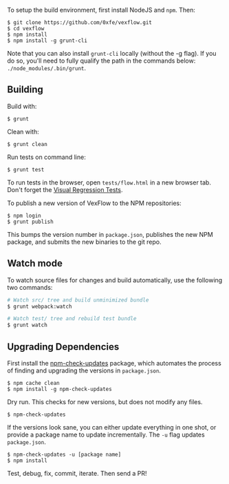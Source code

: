 To setup the build environment, first install NodeJS and `npm`. Then:

    $ git clone https://github.com/0xfe/vexflow.git
    $ cd vexflow
    $ npm install
    $ npm install -g grunt-cli

Note that you can also install `grunt-cli` locally (without the -g flag). If you do so, you'll need to fully qualify the path in the commands below: `./node_modules/.bin/grunt`.

## Building

Build with:

    $ grunt

Clean with:

    $ grunt clean

Run tests on command line:

    $ grunt test

To run tests in the browser, open `tests/flow.html` in a new browser tab. Don't forget the [Visual Regression Tests](https://github.com/0xfe/vexflow/wiki/Visual-Regression-Tests).

To publish a new version of VexFlow to the NPM repositories:

    $ npm login
    $ grunt publish

This bumps the version number in `package.json`, publishes the new NPM package, and submits the new binaries to the git repo.

## Watch mode

To watch source files for changes and build automatically, use the following two commands:

```sh
# Watch src/ tree and build unminimized bundle
$ grunt webpack:watch

# Watch test/ tree and rebuild test bundle
$ grunt watch
```

## Upgrading Dependencies

First install the [npm-check-updates](https://www.npmjs.com/package/npm-check-updates) package, which automates the process of finding and upgrading the versions in `package.json`.

    $ npm cache clean
    $ npm install -g npm-check-updates

Dry run. This checks for new versions, but does not modify any files.

    $ npm-check-updates

If the versions look sane, you can either update everything in one shot, or provide a package name to update incrementally. The `-u` flag updates `package.json`.

    $ npm-check-updates -u [package name]
    $ npm install

Test, debug, fix, commit, iterate. Then send a PR!